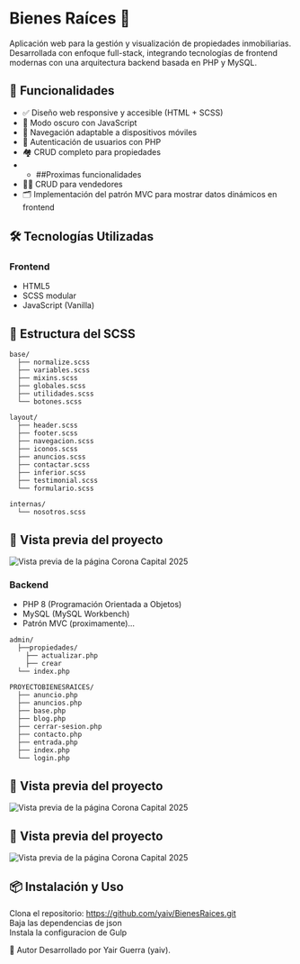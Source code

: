 # Bienes Raíces 🏡

Aplicación web para la gestión y visualización de propiedades inmobiliarias. Desarrollada con enfoque full-stack, integrando tecnologías de frontend modernas con una arquitectura backend basada en PHP y MySQL.

## 🚀 Funcionalidades

- ✅ Diseño web responsive y accesible (HTML + SCSS)
- 🌙 Modo oscuro con JavaScript
- 📱 Navegación adaptable a dispositivos móviles
- 🔐 Autenticación de usuarios con PHP 
- 🏘️ CRUD completo para propiedades
- - ##Proximas funcionalidades
- 🧑‍💼 CRUD para vendedores
- 🗂️ Implementación del patrón MVC para mostrar datos dinámicos en frontend

## 🛠️ Tecnologías Utilizadas

### Frontend
- HTML5
- SCSS modular
- JavaScript (Vanilla)


## 📁 Estructura del SCSS

```plaintext
base/
  ├── normalize.scss
  ├── variables.scss
  ├── mixins.scss
  ├── globales.scss
  ├── utilidades.scss
  └── botones.scss

layout/
  ├── header.scss
  ├── footer.scss
  ├── navegacion.scss
  ├── iconos.scss
  ├── anuncios.scss
  ├── contactar.scss
  ├── inferior.scss
  ├── testimonial.scss
  └── formulario.scss

internas/
  └── nosotros.scss
```

## 📸 Vista previa del proyecto

![Vista previa de la página Corona Capital 2025](./cc_github.PNG)


### Backend
- PHP 8 (Programación Orientada a Objetos)
- MySQL (MySQL Workbench)
- Patrón MVC (proximamente)...   

```plaintext
admin/
  ├──propiedades/
    ├── actualizar.php
    ├── crear
  └── index.php

PROYECTOBIENESRAICES/
  ├── anuncio.php
  ├── anuncios.php
  ├── base.php
  ├── blog.php
  ├── cerrar-sesion.php
  ├── contacto.php
  ├── entrada.php
  ├── index.php
  └── login.php

````

## 📸 Vista previa del proyecto

![Vista previa de la página Corona Capital 2025](./cc_github.PNG)


## 📸 Vista previa del proyecto

![Vista previa de la página Corona Capital 2025](./cc_github.PNG)


## 📦 Instalación y Uso
Clona el repositorio: https://github.com/yaiv/BienesRaices.git  
Baja las dependencias de json  
Instala la configuracion de Gulp  




📝 Autor
Desarrollado por Yair Guerra (yaiv).





